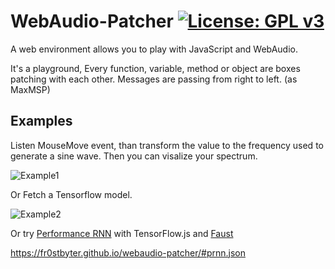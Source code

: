 # WebAudio-Patcher  [![License: GPL v3](https://img.shields.io/badge/License-GPLv3-blue.svg)](https://www.gnu.org/licenses/gpl-3.0)


A web environment allows you to play with JavaScript and WebAudio.

It's a playground, Every function, variable, method or object are boxes patching with each other. Messages are passing from right to left. (as MaxMSP)

## Examples

Listen MouseMove event, than transform the value to the frequency used to generate a sine wave. Then you can visalize your spectrum.

![Example1](https://fr0stbyter.github.io/webaudio-patcher/patchers/example2.jpg)

Or Fetch a Tensorflow model.

![Example2](https://fr0stbyter.github.io/webaudio-patcher/patchers/example1.jpg)

Or try [Performance RNN](https://magenta.tensorflow.org/performance-rnn) with TensorFlow.js and [Faust](https://faust.grame.fr)

https://fr0stbyter.github.io/webaudio-patcher/#prnn.json